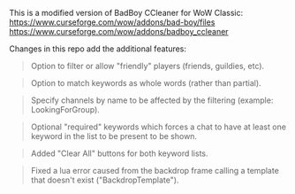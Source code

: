 This is a modified version of BadBoy CCleaner for WoW Classic: \
https://www.curseforge.com/wow/addons/bad-boy/files
https://www.curseforge.com/wow/addons/badboy_ccleaner


Changes in this repo add the additional features:
> Option to filter or allow "friendly" players (friends, guildies, etc).

> Option to match keywords as whole words (rather than partial).

> Specify channels by name to be affected by the filtering (example: LookingForGroup).

> Optional "required" keywords which forces a chat to have at least one keyword in the list to be present to be shown.

> Added "Clear All" buttons for both keyword lists.

> Fixed a lua error caused from the backdrop frame calling a template that doesn't exist ("BackdropTemplate").
